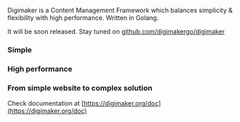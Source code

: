 

Digimaker is a Content Management Framework which balances simplicity & flexibility with high performance. Written in Golang.

It will be soon released. Stay tuned on [github.com/digimakergo/digimaker](https://github.com/digimakergo/digimaker)


### Simple

### High performance

### From simple website to complex solution


Check documentation at [https://digimaker.org/doc](https://digimaker.org/doc)
